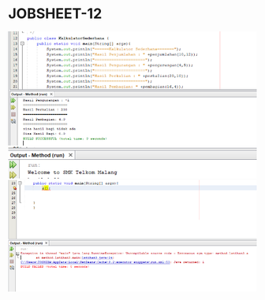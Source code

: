 # JOBSHEET-12
![Alt Text](https://github.com/Larasati11/JOBSHEET-12/blob/master/Kalkulator%20Sederhana.png "hasil satu")
![Alt Text](https://github.com/Larasati11/JOBSHEET-12/blob/master/Latihan%201.png "hasil dua")
![Alt Text](https://github.com/Larasati11/JOBSHEET-12/blob/master/Latihan%203%20ke%201.png "hasil tiga kesatu")
